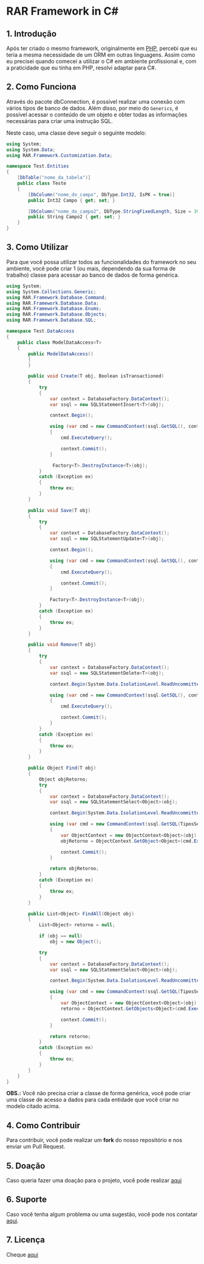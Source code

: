 # RAR Framework in C#

## 1. Introdução

Após ter criado o mesmo framework, originalmente em [PHP](https://github.com/aleDsz/rarframework), percebi que eu teria a mesma necessidade de um ORM em outras linguagens. Assim como eu precisei quando comecei a utilizar o C# em ambiente profissional e, com a praticidade que eu tinha em PHP, resolvi adaptar para C#.

## 2. Como Funciona

Através do pacote dbConnection, é possível realizar uma conexão com vários tipos de banco de dados. Além disso, por meio do `Generics`, é possível acessar o conteúdo de um objeto e obter todas as informações necessárias para criar uma instrução SQL.

Neste caso, uma classe deve seguir o seguinte modelo:

```csharp
using System;
using System.Data;
using RAR.Framework.Customization.Data;

namespace Test.Entities
{
    [DbTable("nome_da_tabela")]
    public class Teste
    {
        [DbColumn("nome_do_campo", DbType.Int32, IsPK = true)]
        public Int32 Campo { get; set; }

        [DbColumn("nome_do_campo2", DbType.StringFixedLength, Size = 30)]
        public String Campo2 { get; set; }
    }
}
```

## 3. Como Utilizar

Para que você possa utilizar todos as funcionalidades do framework no seu ambiente, você pode criar 1 (ou mais, dependendo da sua forma de trabalho) classe para acessar ao banco de dados de forma genérica.

```csharp
using System;
using System.Collections.Generic;
using RAR.Framework.Database.Command;
using RAR.Framework.Database.Data;
using RAR.Framework.Database.Enums;
using RAR.Framework.Database.Objects;
using RAR.Framework.Database.SQL;

namespace Test.DataAccess
{
    public class ModelDataAccess<T>
    {
        public ModelDataAccess()
        {
        }

        public void Create(T obj, Boolean isTransactioned)
        {
            try
            {
                var context = DatabaseFactory.DataContext();
                var ssql = new SQLStatementInsert<T>(obj);

                context.Begin();

                using (var cmd = new CommandContext(ssql.GetSQL(), context))
                {
                    cmd.ExecuteQuery();

                    context.Commit();
                }

                 Factory<T>.DestroyInstance<T>(obj);
            }
            catch (Exception ex)
            {
                throw ex;
            }
        }

        public void Save(T obj)
        {
            try
            {
                var context = DatabaseFactory.DataContext();
                var ssql = new SQLStatementUpdate<T>(obj);

                context.Begin();

                using (var cmd = new CommandContext(ssql.GetSQL(), context))
                {
                    cmd.ExecuteQuery();

                    context.Commit();
                }

                Factory<T>.DestroyInstance<T>(obj);
            }
            catch (Exception ex)
            {
                throw ex;
            }
        }

        public void Remove(T obj)
        {
            try
            {
                var context = DatabaseFactory.DataContext();
                var ssql = new SQLStatementDelete<T>(obj);

                context.Begin(System.Data.IsolationLevel.ReadUncommitted);

                using (var cmd = new CommandContext(ssql.GetSQL(), context))
                {
                    cmd.ExecuteQuery();

                    context.Commit();
                }
            }
            catch (Exception ex)
            {
                throw ex;
            }
        }

        public Object Find(T obj)
        {
            Object objRetorno;
            try
            {
                var context = DatabaseFactory.DataContext();
                var ssql = new SQLStatementSelect<Object>(obj);

                context.Begin(System.Data.IsolationLevel.ReadUncommitted);

                using (var cmd = new CommandContext(ssql.GetSQL(TiposSelect.ByKey), context))
                {
                    var ObjectContext = new ObjectContext<Object>(obj);
                    objRetorno = ObjectContext.GetObject<Object>(cmd.ExecuteReader());

                    context.Commit();
                }

                return objRetorno;
            }
            catch (Exception ex)
            {
                throw ex;
            }
        }

        public List<Object> FindAll(Object obj)
        {
            List<Object> retorno = null;

            if (obj == null)
                obj = new Object();

            try
            {
                var context = DatabaseFactory.DataContext();
                var ssql = new SQLStatementSelect<Object>(obj);

                context.Begin(System.Data.IsolationLevel.ReadUncommitted);

                using (var cmd = new CommandContext(ssql.GetSQL(TiposSelect.All), context))
                {
                    var ObjectContext = new ObjectContext<Object>(obj);
                    retorno = ObjectContext.GetObjects<Object>(cmd.ExecuteReader());

                    context.Commit();
                }

                return retorno;
            }
            catch (Exception ex)
            {
                throw ex;
            }
        }
    }
}
```

**OBS.:** Você não precisa criar a classe de forma genérica, você pode criar uma classe de acesso a dados para cada entidade que você criar no modelo citado acima.

## 4. Como Contribuir

Para contribuir, você pode realizar um **fork** do nosso repositório e nos enviar um Pull Request.

## 5. Doação

Caso queria fazer uma doação para o projeto, você pode realizar [aqui](https://twitch.streamlabs.com/aleDsz)

## 6. Suporte

Caso você tenha algum problema ou uma sugestão, você pode nos contatar [aqui](https://github.com/aleDsz/rarframework-net/issues).

## 7. Licença

Cheque [aqui](LICENSE)
